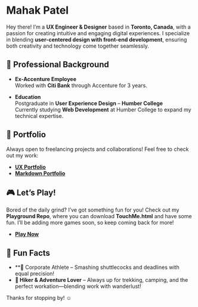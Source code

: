 # Mahak Patel  

Hey there! I’m a **UX Engineer & Designer** based in **Toronto, Canada**, with a passion for creating intuitive and engaging digital experiences. I specialize in blending **user-centered design with front-end development**, ensuring both creativity and technology come together seamlessly.

## 💼 Professional Background

- **Ex-Accenture Employee**  
  Worked with **Citi Bank** through Accenture for 3 years.

- **Education**  
  Postgraduate in **User Experience Design** – **Humber College**  
  Currently studying **Web Development** at Humber College to expand my technical expertise.

## 📂 Portfolio  

Always open to freelancing projects and collaborations! Feel free to check out my work:

- [**UX Portfolio**](https://mahakpatel.wixstudio.com/portfolio)  
- [**Markdown Portfolio**](https://oyemahak.github.io/markdown-portfolio/)

## 🎮 Let’s Play!  

Bored of the daily grind? I’ve got something fun for you! Check out my **Playground Repo**, where you can download **TouchMe.html** and have some fun. I’ll be adding more games soon, so keep coming back for more!

- [**Play Now**](https://github.com/Oyemahak/Playground/blob/main/TouchMe.html)

## 🌟 Fun Facts

- **🏸 Corporate Athlete – Smashing shuttlecocks and deadlines with equal precision!
- **🥾 Hiker & Adventure Lover** – Always up for trekking, camping, and the perfect workation—blending work with wanderlust!

Thanks for stopping by! ☺️
